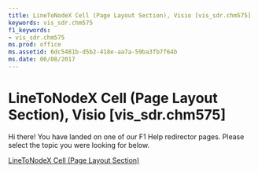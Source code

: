 ```yaml
---
title: LineToNodeX Cell (Page Layout Section), Visio [vis_sdr.chm575]
keywords: vis_sdr.chm575
f1_keywords:
- vis_sdr.chm575
ms.prod: office
ms.assetid: 6dc5481b-d5b2-418e-aa7a-59ba3fb7f64b
ms.date: 06/08/2017
---
```



# LineToNodeX Cell (Page Layout Section), Visio [vis_sdr.chm575]

Hi there! You have landed on one of our F1 Help redirector pages. Please select the topic you were looking for below.

[LineToNodeX Cell (Page Layout Section)](http://msdn.microsoft.com/library/9d58e23e-b411-c5c1-b785-5014488d42c8%28Office.15%29.aspx)

